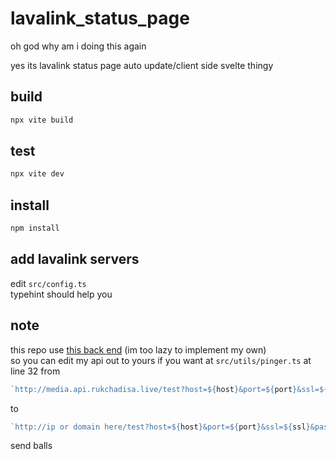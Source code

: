 # lavalink_status_page

oh god why am i doing this again  

yes its lavalink status page auto update/client side svelte thingy

## build

```bash
npx vite build
```

## test

```bash
npx vite dev
```

## install

```bash
npm install
```

## add lavalink servers

edit `src/config.ts`  
typehint should help you

## note

this repo use [this back end](https://github.com/timelessnesses/lavalink-tester) (im too lazy to implement my own)  
so you can edit my api out to yours if you want at `src/utils/pinger.ts` at line 32 from
```ts
`http://media.api.rukchadisa.live/test?host=${host}&port=${port}&ssl=${ssl}&password=${password}`,
```
to 
```ts
`http://ip or domain here/test?host=${host}&port=${port}&ssl=${ssl}&password=${password}`,
```

send balls

